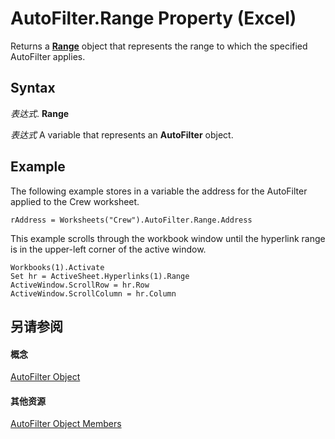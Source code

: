 
# AutoFilter.Range Property (Excel)

Returns a  **[Range](b8207778-0dcc-4570-1234-f130532cc8cd.md)** object that represents the range to which the specified AutoFilter applies.


## Syntax

 _表达式_. **Range**

 _表达式_ A variable that represents an **AutoFilter** object.


## Example

The following example stores in a variable the address for the AutoFilter applied to the Crew worksheet.


```
rAddress = Worksheets("Crew").AutoFilter.Range.Address
```

This example scrolls through the workbook window until the hyperlink range is in the upper-left corner of the active window.




```
Workbooks(1).Activate 
Set hr = ActiveSheet.Hyperlinks(1).Range 
ActiveWindow.ScrollRow = hr.Row 
ActiveWindow.ScrollColumn = hr.Column
```


## 另请参阅


#### 概念


[AutoFilter Object](1a6fcf3b-52be-b599-029b-a3c53d12f85e.md)
#### 其他资源


[AutoFilter Object Members](http://msdn.microsoft.com/library/7a659664-47a0-8b1b-524e-f808cda97d84%28Office.15%29.aspx)